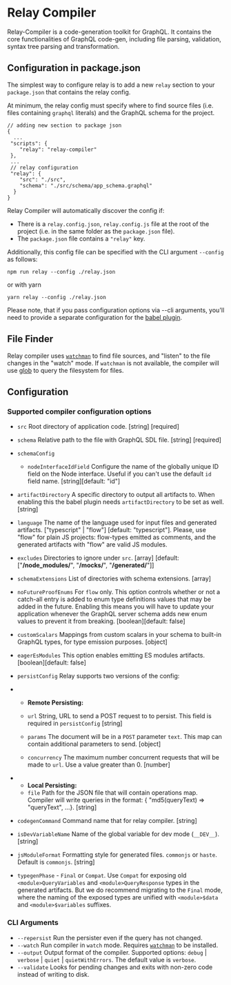 # Relay Compiler

Relay-Compiler is a code-generation toolkit for GraphQL. It contains the core
functionalities of GraphQL code-gen, including file parsing, validation, syntax
tree parsing and transformation.

## Configuration in package.json

The simplest way to configure relay is to add a new `relay` section to your
`package.json` that contains the relay config.

At minimum, the relay config must specify where to find source files (i.e. files
containing `graphql` literals) and the GraphQL schema for the project.

```
// adding new section to package json
{
  ...
 "scripts": {
    "relay": "relay-compiler"
 },
 ...
 // relay configuration
 "relay": {
    "src": "./src",
    "schema": "./src/schema/app_schema.graphql"
  }
}
```

Relay Compiler will automatically discover the config if:

- There is a `relay.config.json`, `relay.config.js` file at the root of the
  project (i.e. in the same folder as the `package.json` file).
- The `package.json` file contains a `"relay"` key.

Additionally, this config file can be specified with the CLI argument `--config`
as follows:

```shell
npm run relay --config ./relay.json
```

or with yarn

```shell
yarn relay --config ./relay.json
```

Please note, that if you pass configuration options via --cli arguments, you'll
need to provide a separate configuration for the
[babel plugin](https://www.npmjs.com/package/babel-plugin-relay).

## File Finder

Relay compiler uses [`watchman`](https://facebook.github.io/watchman/) to find
file sources, and "listen" to the file changes in the "watch" mode. If
`watchman` is not available, the compiler will use
[glob](https://docs.rs/glob/latest/glob/) to query the filesystem for files.

## Configuration

### Supported compiler configuration options

- `src` Root directory of application code. [string] [required]
- `schema` Relative path to the file with GraphQL SDL file. [string] [required]
- `schemaConfig`
  - `nodeInterfaceIdField` Configure the name of the globally unique ID field on
    the Node interface. Useful if you can't use the default `id` field name.
    [string][default: "id"]
- `artifactDirectory` A specific directory to output all artifacts to. When
  enabling this the babel plugin needs `artifactDirectory` to be set as well.
  [string]
- `language` The name of the language used for input files and generated
  artifacts. ["typescript" | "flow"] [default: "typescript"]. Please, use "flow"
  for plain JS projects: flow-types emitted as comments, and the generated
  artifacts with "flow" are valid JS modules.
- `excludes` Directories to ignore under `src`. [array] [default:
  ["**/node_modules/**", "**/__mocks__/**", "**/__generated__/**"]]
- `schemaExtensions` List of directories with schema extensions. [array]
- `noFutureProofEnums` For `flow` only. This option controls whether or not a
  catch-all entry is added to enum type definitions values that may be added in
  the future. Enabling this means you will have to update your application
  whenever the GraphQL server schema adds new enum values to prevent it from
  breaking. [boolean][default: false]
- `customScalars` Mappings from custom scalars in your schema to built-in
  GraphQL types, for type emission purposes. [object]
- `eagerEsModules` This option enables emitting ES modules artifacts.
  [boolean][default: false]
- `persistConfig` Relay supports two versions of the config:
- - **Remote Persisting:**

  - `url` String, URL to send a POST request to to persist. This field is
    required in `persistConfig` [string]
  - `params` The document will be in a `POST` parameter `text`. This map can
    contain additional parameters to send. [object]
  - `concurrency` The maximum number concurrent requests that will be made to
    `url`. Use a value greater than 0. [number]

- - **Local Persisting:**
  - `file` Path for the JSON file that will contain operations map. Compiler
    will write queries in the format: { "md5(queryText) => "queryText", ...}.
    [string]

- `codegenCommand` Command name that for relay compiler. [string]

- `isDevVariableName` Name of the global variable for dev mode (`__DEV__`).
  [string]
- `jsModuleFormat` Formatting style for generated files. `commonjs` or `haste`.
  Default is `commonjs`. [string]
- `typegenPhase` - `Final` or `Compat`. Use `Compat` for exposing old
  `<module>QueryVariables` and `<module>QueryResponse` types in the generated
  artifacts. But we do recommend migrating to the `Final` mode, where the naming
  of the exposed types are unified with `<module>$data` and `<module>$variables`
  suffixes.

### CLI Arguments

- `--repersist` Run the persister even if the query has not changed.
- `--watch` Run compiler in `watch` mode. Requires
  [`watchman`](https://facebook.github.io/watchman/) to be installed.
- `--output` Output format of the compiler. Supported options: `debug` |
  `verbose` | `quiet` | `quietWithErrors`. The default value is `verbose`.
- `--validate` Looks for pending changes and exits with non-zero code instead of
  writing to disk.
